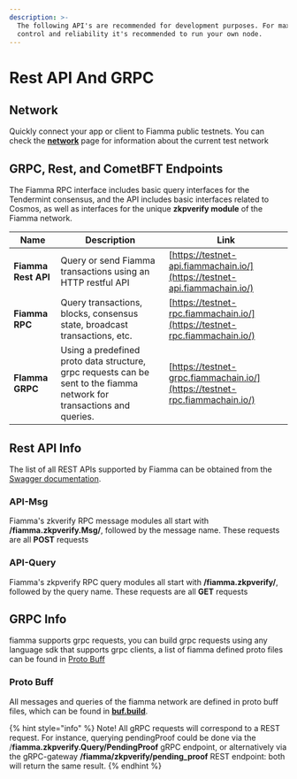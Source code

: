 ```yaml
---
description: >-
  The following API's are recommended for development purposes. For maximum
  control and reliability it's recommended to run your own node.
---
```


# Rest API And GRPC

## Network

Quickly connect your app or client to Fiamma public testnets. You can check the [**network**](network-information.md) page for information about the current test network

## GRPC, Rest, and CometBFT Endpoints

The Fiamma RPC interface includes basic query interfaces for the Tendermint consensus, and the API includes basic interfaces related to Cosmos, as well as interfaces for the unique **zkpverify module** of the Fiamma network.

| Name                | Description                                                                                                            | Link                                                                        |
| ------------------- | ---------------------------------------------------------------------------------------------------------------------- | --------------------------------------------------------------------------- |
| **Fiamma Rest API** | Query or send Fiamma transactions using an HTTP restful API                                                            | [https://testnet-api.fiammachain.io/](https://testnet-api.fiammachain.io/)  |
| **Fiamma RPC**      | Query transactions, blocks, consensus state, broadcast transactions, etc.                                              | [https://testnet-rpc.fiammachain.io/](https://testnet-rpc.fiammachain.io/)  |
| **FIamma GRPC**     | Using a predefined proto data structure, grpc requests can be sent to the fiamma network for transactions and queries. | [https://testnet-grpc.fiammachain.io/](https://testnet-rpc.fiammachain.io/) |

## Rest API  Info

The list of all REST APIs supported by Fiamma can be obtained from the [Swagger documentation](https://testnet-api.fiammachain.io/).

### API-Msg

Fiamma's zkverify RPC message modules all start with **/fiamma.zkpverify.Msg/**,  followed by the message name. These requests are all **POST** requests

### API-Query&#x20;

Fiamma's zkpverify RPC query modules all start with **/fiamma.zkpverify/**, followed by the query name. These requests are all **GET** requests

## GRPC  Info

fiamma supports grpc requests, you can build grpc requests using any language sdk that supports grpc clients, a list of fiamma defined proto files can be found in [Proto Buff](api.md#proto-buff)

### Proto Buff

All messages and queries of the fiamma network are defined in proto buff files, which can be found in [**buf.build**](https://buf.build/fiamma-chain/fiamma/tree/main:fiamma/zkpverify).

{% hint style="info" %}
Note! All gRPC requests will correspond to a REST request.  For instance, querying pendingProof could be done via the /**fiamma.zkpverify.Query/PendingProof** gRPC endpoint, or alternatively via the gRPC-gateway  **/fiamma/zkpverify/pending\_proof** REST endpoint: both will return the same result.&#x20;
{% endhint %}

